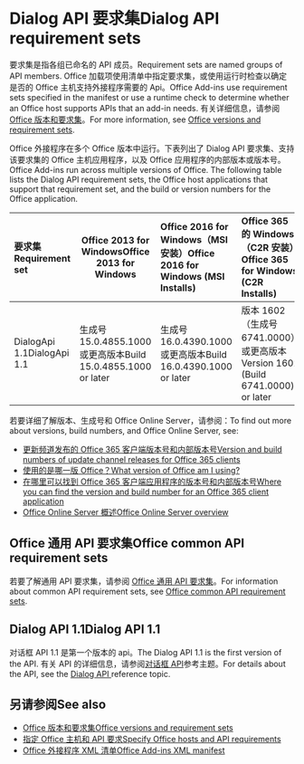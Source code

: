# <a name="dialog-api-requirement-sets"></a><span data-ttu-id="d778b-101">Dialog API 要求集</span><span class="sxs-lookup"><span data-stu-id="d778b-101">Dialog API requirement sets</span></span>

<span data-ttu-id="d778b-102">要求集是指各组已命名的 API 成员。</span><span class="sxs-lookup"><span data-stu-id="d778b-102">Requirement sets are named groups of API members.</span></span> <span data-ttu-id="d778b-103">Office 加载项使用清单中指定要求集，或使用运行时检查以确定是否的 Office 主机支持外接程序需要的 Api。</span><span class="sxs-lookup"><span data-stu-id="d778b-103">Office Add-ins use requirement sets specified in the manifest or use a runtime check to determine whether an Office host supports APIs that an add-in needs.</span></span> <span data-ttu-id="d778b-104">有关详细信息，请参阅[Office 版本和要求集](https://docs.microsoft.com/office/dev/add-ins/develop/office-versions-and-requirement-sets)。</span><span class="sxs-lookup"><span data-stu-id="d778b-104">For more information, see [Office versions and requirement sets](https://docs.microsoft.com/office/dev/add-ins/develop/office-versions-and-requirement-sets).</span></span>

<span data-ttu-id="d778b-p102">Office 外接程序在多个 Office 版本中运行。下表列出了 Dialog API 要求集、支持该要求集的 Office 主机应用程序，以及 Office 应用程序的内部版本或版本号。</span><span class="sxs-lookup"><span data-stu-id="d778b-p102">Office Add-ins run across multiple versions of Office. The following table lists the Dialog API requirement sets, the Office host applications that support that requirement set, and the build or version numbers for the Office application.</span></span>

|  <span data-ttu-id="d778b-107">要求集</span><span class="sxs-lookup"><span data-stu-id="d778b-107">Requirement set</span></span>  | <span data-ttu-id="d778b-108">Office 2013 for Windows</span><span class="sxs-lookup"><span data-stu-id="d778b-108">Office 2013 for Windows</span></span> | <span data-ttu-id="d778b-109">Office 2016 for Windows（MSI 安装）</span><span class="sxs-lookup"><span data-stu-id="d778b-109">Office 2016 for Windows (MSI Installs)</span></span>   | <span data-ttu-id="d778b-110">Office 365 的 Windows （C2R 安装）</span><span class="sxs-lookup"><span data-stu-id="d778b-110">Office 365 for Windows (C2R Installs)</span></span>   |  <span data-ttu-id="d778b-111">Office 365 for iPad</span><span class="sxs-lookup"><span data-stu-id="d778b-111">Office 365 for iPad</span></span>  |  <span data-ttu-id="d778b-112">Office 365 for Mac</span><span class="sxs-lookup"><span data-stu-id="d778b-112">Office 365 for Mac</span></span>  | <span data-ttu-id="d778b-113">Office Online</span><span class="sxs-lookup"><span data-stu-id="d778b-113">Office Online</span></span>  |  <span data-ttu-id="d778b-114">Office Online Server</span><span class="sxs-lookup"><span data-stu-id="d778b-114">Office Online Server</span></span>  |
|:-----|-----|:-----|:-----|:-----|:-----|:-----|:-----|
| <span data-ttu-id="d778b-115">DialogApi 1.1</span><span class="sxs-lookup"><span data-stu-id="d778b-115">DialogApi 1.1</span></span>  | <span data-ttu-id="d778b-116">生成号 15.0.4855.1000 或更高版本</span><span class="sxs-lookup"><span data-stu-id="d778b-116">Build 15.0.4855.1000 or later</span></span> | <span data-ttu-id="d778b-117">生成号 16.0.4390.1000 或更高版本</span><span class="sxs-lookup"><span data-stu-id="d778b-117">Build 16.0.4390.1000 or later</span></span> | <span data-ttu-id="d778b-118">版本 1602（生成号 6741.0000）或更高版本</span><span class="sxs-lookup"><span data-stu-id="d778b-118">Version 1602 (Build 6741.0000) or later</span></span> | <span data-ttu-id="d778b-119">1.22 或更高版本</span><span class="sxs-lookup"><span data-stu-id="d778b-119">1.22 or later</span></span> | <span data-ttu-id="d778b-120">15.20 或更高版本</span><span class="sxs-lookup"><span data-stu-id="d778b-120">15.20 or later</span></span>| <span data-ttu-id="d778b-121">2017 年 1 月</span><span class="sxs-lookup"><span data-stu-id="d778b-121">January 2017</span></span> | <span data-ttu-id="d778b-122">版本 1608（生成号 7601.6800）或更高版本</span><span class="sxs-lookup"><span data-stu-id="d778b-122">Version 1608 (Build 7601.6800) or later</span></span>|

<span data-ttu-id="d778b-123">若要详细了解版本、生成号和 Office Online Server，请参阅：</span><span class="sxs-lookup"><span data-stu-id="d778b-123">To find out more about versions, build numbers, and Office Online Server, see:</span></span>

- [<span data-ttu-id="d778b-124">更新频道发布的 Office 365 客户端版本号和内部版本号</span><span class="sxs-lookup"><span data-stu-id="d778b-124">Version and build numbers of update channel releases for Office 365 clients</span></span>](https://support.office.com/article/version-and-build-numbers-of-update-channel-releases-ae942449-1fca-4484-898b-a933ea23def7)
- [<span data-ttu-id="d778b-125">使用的是哪一版 Office？</span><span class="sxs-lookup"><span data-stu-id="d778b-125">What version of Office am I using?</span></span>](https://support.office.com/article/What-version-of-Office-am-I-using-932788b8-a3ce-44bf-bb09-e334518b8b19)
- [<span data-ttu-id="d778b-126">在哪里可以找到 Office 365 客户端应用程序的版本号和内部版本号</span><span class="sxs-lookup"><span data-stu-id="d778b-126">Where you can find the version and build number for an Office 365 client application</span></span>](https://support.office.com/article/version-and-build-numbers-of-update-channel-releases-ae942449-1fca-4484-898b-a933ea23def7)
- [<span data-ttu-id="d778b-127">Office Online Server 概述</span><span class="sxs-lookup"><span data-stu-id="d778b-127">Office Online Server overview</span></span>](https://docs.microsoft.com/officeonlineserver/office-online-server-overview)

## <a name="office-common-api-requirement-sets"></a><span data-ttu-id="d778b-128">Office 通用 API 要求集</span><span class="sxs-lookup"><span data-stu-id="d778b-128">Office common API requirement sets</span></span>

<span data-ttu-id="d778b-129">若要了解通用 API 要求集，请参阅 [Office 通用 API 要求集](office-add-in-requirement-sets.md)。</span><span class="sxs-lookup"><span data-stu-id="d778b-129">For information about common API requirement sets, see [Office common API requirement sets](office-add-in-requirement-sets.md).</span></span>

## <a name="dialog-api-11"></a><span data-ttu-id="d778b-130">Dialog API 1.1</span><span class="sxs-lookup"><span data-stu-id="d778b-130">Dialog API 1.1</span></span> 

<span data-ttu-id="d778b-131">对话框 API 1.1 是第一个版本的 api。</span><span class="sxs-lookup"><span data-stu-id="d778b-131">The Dialog API 1.1 is the first version of the API.</span></span> <span data-ttu-id="d778b-132">有关 API 的详细信息，请参阅[对话框 API](/javascript/api/office/office.ui)参考主题。</span><span class="sxs-lookup"><span data-stu-id="d778b-132">For details about the API, see the [Dialog API ](/javascript/api/office/office.ui) reference topic.</span></span>

## <a name="see-also"></a><span data-ttu-id="d778b-133">另请参阅</span><span class="sxs-lookup"><span data-stu-id="d778b-133">See also</span></span>

- [<span data-ttu-id="d778b-134">Office 版本和要求集</span><span class="sxs-lookup"><span data-stu-id="d778b-134">Office versions and requirement sets</span></span>](https://docs.microsoft.com/office/dev/add-ins/develop/office-versions-and-requirement-sets)
- [<span data-ttu-id="d778b-135">指定 Office 主机和 API 要求</span><span class="sxs-lookup"><span data-stu-id="d778b-135">Specify Office hosts and API requirements</span></span>](https://docs.microsoft.com/office/dev/add-ins/develop/specify-office-hosts-and-api-requirements)
- [<span data-ttu-id="d778b-136">Office 外接程序 XML 清单</span><span class="sxs-lookup"><span data-stu-id="d778b-136">Office Add-ins XML manifest</span></span>](https://docs.microsoft.com/office/dev/add-ins/develop/add-in-manifests)
